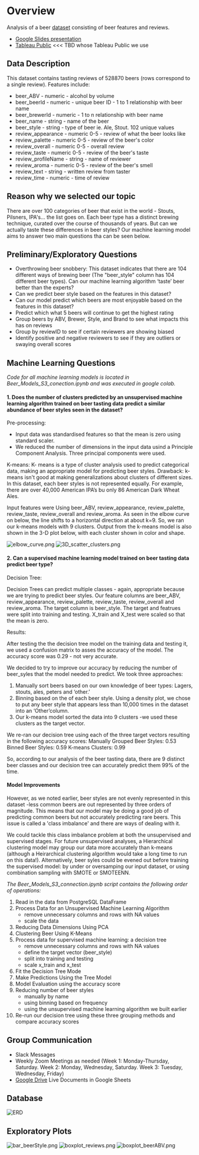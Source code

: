 # Overview

Analysis of a beer [dataset](https://www.kaggle.com/gauravharamkar/beer-data-analytics) consisting of beer features and reviews.

- [Google Slides presentation](https://docs.google.com/presentation/d/1bTF2MEfPKpuOnKWnakhP0NXrdKPm-rZL-ZHQbyESMo0/edit#slide=id.p)
- [Tableau Public](https://public.tableau.com/views/Final_Project_Beer/Scatter_reviewer_stats?:language=en-US&:retry=yes&:display_count=n&:origin=viz_share_link) <<< TBD whose Tableau Public we use

## Data Description

This dataset contains tasting reviews of 528870 beers (rows correspond to a single review). Features include:
* beer_ABV - numeric - alcohol by volume
* beer_beerId - numeric - unique beer ID - 1 to 1 relationship with beer name
* beer_brewerId - numeric - 1 to n relationship with beer name
* beer_name - string - name of the beer
* beer_style - string - type of beer ie. Ale, Stout. 102 unique values
* review_appearance - numeric 0-5 - review of what the beer looks like
* review_palette - numeric 0-5 - review of the beer's color
* review_overall - numeric 0-5 - overall review
* review_taste - numeric 0-5 - review of the beer's taste
* review_profileName - string - name of reviewer 
* review_aroma - numeric 0-5 - review of the beer's smell
* review_text - string - written review from taster
* review_time - numeric - time of review

## Reason why we selected our topic
There are over 100 categories of beer that exist in the world - Stouts, Pilsners, IPA's... the list goes on. Each beer type has a distinct brewing technique, curated over the course of thousands of years. But can we actually taste these differences in beer styles? Our machine learning model aims to answer two main questions tha can be seen below.

## Preliminary/Exploratory Questions
- Overthrowing beer snobbery: This dataset indicates that there are 104 different ways of brewing beer (The "beer_style" column has 104 different beer types). Can our machine learning algorithm ‘taste’ beer better than the experts?
- Can we predict beer style based on the features in this dataset?
- Can our model predict which beers are most enjoyable based on the features in this dataset?
- Predict which what 5 beers will continue to get the highest rating
- Group beers by ABV, Brewer, Style, and Brand to see what impacts this has on reviews
- Group by reviewID to see if certain reviewers are showing biased
- Identify positive and negative reviewers to see if they are outliers or swaying overall scores


## Machine Learning Questions

*Code for all machine learning models is located in Beer_Models_S3_conection.ipynb and was executed in google colab.*

#### 1. Does the number of clusters predicted by an unsupervised machine learning algorithm trained on beer tasting data predict a similar abundance of beer styles seen in the dataset?

Pre-processing:
- Input data was standardised features so that the mean is zero using standard scaler. 
- We reduced the number of dimensions in the input data usind a Principle Component Analysis. Three principal components were used. 

K-means:
K- means is a type of cluster analysis used to predict categorical data, making an appropriate model for predicting beer styles. 
Drawback: k-means isn't good at making generalizations about clusters of different sizes. In this dataset, each beer styles is not represented equally. For example, there are over 40,000 American IPA’s bu only 86 American Dark Wheat Ales. 

Input features were Using beer_ABV, review_appearance, review_palette, review_taste, review_overall and review_aroma. As seen in the elbow curve on below, the line shifts to a horizontal direction at about k=9. So, we ran our k-means models with 9 clusters. Output from the k-means model is also shown in the 3-D plot below, with each cluster shown in color and shape. 

![elbow_curve.png](https://github.com/jo313y/BREAKING_SAD/blob/main/Resources/elbow_curve.png)
![3D_scatter_clusters.png](https://github.com/jo313y/BREAKING_SAD/blob/main/Resources/3D_scatter_clusters.png)

#### 2. Can a supervised machine learning model trained on beer tasting data predict beer type?  

Decision Tree:

Decision Trees can predict multiple classes - again, appropriate because we are trying to predict beer styles. Our feature columns are beer_ABV, review_appearance, review_palette, review_taste, review_overall and review_aroma. The target column is beer_style. The target and featrues were split into training and testing. X_train and X_test were scaled so that the mean is zero. 

Results:

After testing the the decision tree model on the training data and testing it, we used a confusion matrix to asses the accuracy of the model. The accuracy score was 0.29 - not very accurate.

We decided to try to improve our accuracy by reducing the number of beer_syles that the model needed to predict. We took three approaches:

1. Manually sort beers based on our own knowledge of beer types: Lagers, stouts, ales, peters and ‘other.’
2. Binning based on the of each beer style. Using a density plot, we chose to put any beer style that appears less than 10,000 times in the dataset into an ‘Other’column. 
3. Our k-means model sorted the data into 9 clusters -we used these clusters as the target vector. 

We re-ran our decision tree using each of the three target vectors resulting in the following accuracy scores:
Manually Grouped Beer Styles: 0.53
Binned Beer Styles: 0.59
K-means Clusters: 0.99

So, according to our analysis of the beer tasting data, there are 9 distinct beer classes and our decision tree can accurately predict them 99% of the time. 

#### Model Improvements

However, as we noted earlier, beer styles are not evenly represented in this dataset -less common beers are out represented by three orders of magnitude. This means that our model may be doing a good job of predicting common beers but not accurately predicting rare beers. This issue is called a 'class imbalance' and there are ways of dealing with it. 

We could tackle this class imbalance problem at both the unsupervised and supervised stages. For future unsupervised analyses, a Hierarchical clustering model may group our data more accurately than k-means (although a Heirarchical clustering algorithm would take a long time to run on this data!). Alternatively, beer syles could be evened out before training the supervised model: by under or oversamping our input dataset, or using combination sampling with SMOTE or SMOTEENN. 

*The Beer_Models_S3_connection.ipynb script contains the following order of operations:*

1. Read in the data from PostgreSQL DataFrame
2. Process Data for an Unsupervised Machine Learning Algorithm
	- remove unnecessary columns and rows with NA values
	- scale the data
3. Reducing Data Dimensions Using PCA
4. Clustering Beer Using K-Means
6. Process data for supervised machine learning: a decision tree
	- remove unnecessary columns and rows with NA values
	- define the target vector (beer_style)
	- split into training and testing
	- scale x_train and x_test
7. Fit the Decision Tree Mode
8. Make Predictions Using the Tree Model
9. Model Evaluation using the accuracy score
10. Reducing number of beer styles
	- manually by name
	- using binning based on frequency
	- using the unsupervised machine learning algorithm we built earlier
11. Re-run our decision tree using these three grouping methods and compare accuracy scores


## Group Communication
- Slack Messages
- Weekly Zoom Meetings as needed (Week 1: Monday-Thursday, Saturday. Week 2: Monday, Wednesday, Saturday. Week 3: Tuesday, Wednesday, Friday)
- [Google Drive](https://drive.google.com/drive/folders/1WGlmS1NS2MW85CG1k2vxHaIE9FhGiSVK) Live Documents in Google Sheets

## Database
![ERD](https://github.com/jo313y/BREAKING_SAD/blob/main/ERD.png)

## Exploratory Plots

![bar_beerStyle.png](https://github.com/jo313y/BREAKING_SAD/blob/main/Resources/bar_beerStyle.png)
![boxplot_reviews.png](https://github.com/jo313y/BREAKING_SAD/blob/main/Resources/boxplot_reviews.png)
![boxplot_beerABV.png](https://github.com/jo313y/BREAKING_SAD/blob/main/Resources/boxplot_beerABV.png)

